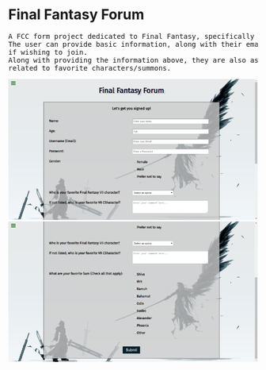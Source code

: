 # Final Fantasy Forum
<pre>
A FCC form project dedicated to Final Fantasy, specifically FF7.
The user can provide basic information, along with their email and passowrd,
if wishing to join.
Along with providing the information above, they are also asked questions
related to favorite characters/summons.
</pre>
![Screenshot](images/ff-form-sc-1.png)
![Screenshot](images/ff-form-sc-2.png)